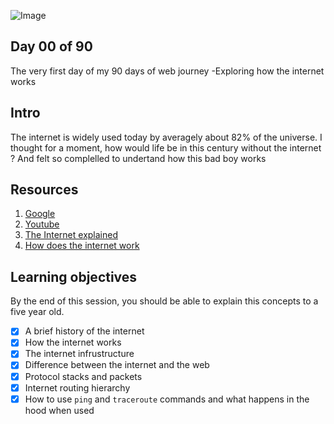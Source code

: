 ![Image](https://store.hp.com/app/assets/images/uploads/prod/how-does-the-internet-work-hero1559004884280.jpg)
## Day 00 of 90 
The very first day of my 90 days of web journey -Exploring how the internet works 

## Intro
The internet is widely used today by averagely about 82% of the universe. I thought for a moment, how would life be in this century without the internet ? And felt so complelled to undertand how this bad boy works

## Resources 
1. [Google](https://www.google.com/search?q=how+the+internet+works)
2. [Youtube](https://www.youtube.com/results?search_query=how+the+internet+works)
3. [The Internet explained](https://www.vox.com/2014/6/16/18076282/the-internet)
4. [How does the internet work](http://web.stanford.edu/class/msande91si/www-spr04/readings/week1/InternetWhitepaper.htm)


## Learning objectives
By the end of this session, you should be able to explain this concepts to a five year old. 
* [X] A brief history of the internet
* [X] How the internet works 
* [X] The internet infrustructure
* [X] Difference between the internet and the web 
* [X] Protocol stacks and packets
* [X] Internet routing hierarchy 
* [X] How to use ```ping``` and ```traceroute``` commands and what happens in the hood when used 
